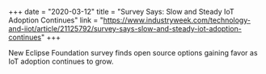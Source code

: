 +++
date = "2020-03-12"
title = "Survey Says: Slow and Steady IoT Adoption Continues"
link = "https://www.industryweek.com/technology-and-iiot/article/21125792/survey-says-slow-and-steady-iot-adoption-continues"
+++

New Eclipse Foundation survey finds open source options gaining favor as IoT adoption continues to grow.